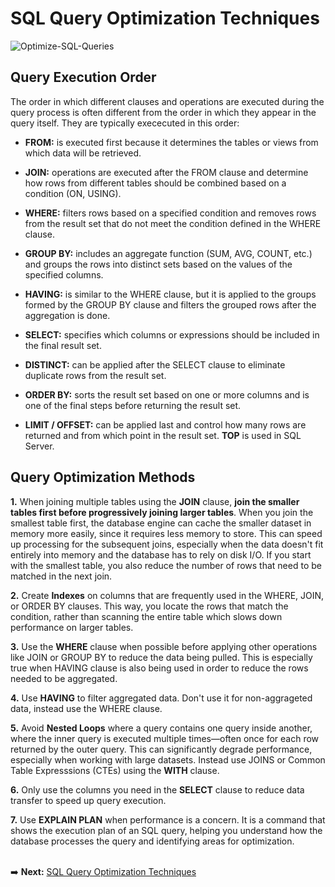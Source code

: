 # SQL Query Optimization Techniques

![Optimize-SQL-Queries](https://github.com/danvuk567/SQL-Best-Practices/blob/main/images/Optimize-SQL-Queries.jpg?raw=true)

## Query Execution Order

The order in which different clauses and operations are executed during the query process is often different from the order in which they appear in the query itself.
They are typically exececuted in this order:

* **FROM:** is executed first because it determines the tables or views from which data will be retrieved.

* **JOIN:** operations are executed after the FROM clause and determine how rows from different tables should be combined based on a condition (ON, USING).

* **WHERE:** filters rows based on a specified condition and removes rows from the result set that do not meet the condition defined in the WHERE clause.

* **GROUP BY:** includes an aggregate function (SUM, AVG, COUNT, etc.) and groups the rows into distinct sets based on the values of the specified columns.

* **HAVING:** is similar to the WHERE clause, but it is applied to the groups formed by the GROUP BY clause and filters the grouped rows after the aggregation is done.

* **SELECT:** specifies which columns or expressions should be included in the final result set.

* **DISTINCT:** can be applied after the SELECT clause to eliminate duplicate rows from the result set.

* **ORDER BY:** sorts the result set based on one or more columns and is one of the final steps before returning the result set.

* **LIMIT / OFFSET:** can be applied last and control how many rows are returned and from which point in the result set. **TOP** is used in SQL Server.

## Query Optimization Methods

**1.** When joining multiple tables using the **JOIN** clause, **join the smaller tables first before progressively joining larger tables**. When you join the smallest table first, the database engine can cache the smaller dataset in memory more easily, since it requires less memory to store. This can speed up processing for the subsequent joins, especially when the data doesn't fit entirely into memory and the database has to rely on disk I/O. If you start with the smallest table, you also reduce the number of rows that need to be matched in the next join. 

**2.** Create **Indexes** on columns that are frequently used in the WHERE, JOIN, or ORDER BY clauses. This way, you locate the rows that match the condition, rather than scanning the entire table which slows down performance on larger tables.

**3.** Use the **WHERE** clause when possible before applying other operations like JOIN or GROUP BY to reduce the data being pulled. This is especially true when HAVING clause is also being used in order to reduce the rows needed to be aggregated.
  
**4.** Use **HAVING** to filter aggregated data. Don't use it for non-aggrageted data, instead use the WHERE clause.
   
**5.** Avoid **Nested Loops** where a query contains one query inside another, where the inner query is executed multiple times—often once for each row returned by the outer query. This can significantly degrade 
       performance, especially when working with large datasets. Instead use JOINS or Common Table Expresssions (CTEs) using the **WITH** clause.

**6.** Only use the columns you need in the **SELECT** clause to reduce data transfer to speed up query execution.
   
**7.** Use **EXPLAIN PLAN** when performance is a concern. It is a command that shows the execution plan of an SQL query, helping you understand how the database processes the query and identifying areas for optimization.<br/><br/>

:arrow_right: **Next:** [SQL Query Optimization Techniques](https://github.com/danvuk567/SQL-Fundamentals-and-Best-Practices/tree/main/SQL-Query-Optimization-Techniques)





